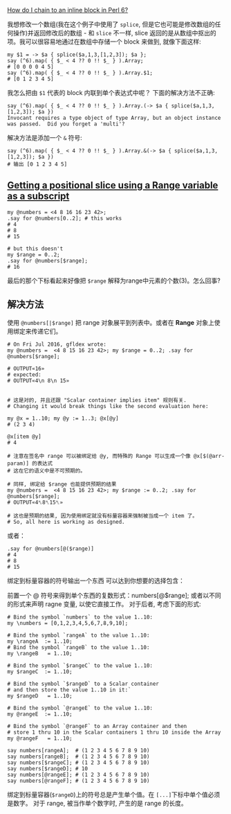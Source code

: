 [How do I chain to an inline block in Perl 6?](http://stackoverflow.com/questions/37979519/how-do-i-chain-to-an-inline-block-in-perl-6)

我想修改一个数组(我在这个例子中使用了 `splice`, 但是它也可能是修改数组的任何操作)并返回修改后的数组 - 和 `slice` 不一样, slice 返回的是从数组中抠出的项。我可以很容易地通过在数组中存储一个 block 来做到, 就像下面这样:

```perl6
my $1 = -> $a { splice($a,1,3,[1,2,3]); $a };
say (^6).map( { $_ < 4 ?? 0 !! $_ } ).Array;
# [0 0 0 0 4 5]
say (^6).map( { $_ < 4 ?? 0 !! $_ } ).Array.$1;
# [0 1 2 3 4 5]
```

我怎么把由 `$1` 代表的 block 内联到单个表达式中呢？ 下面的解决方法不正确:

```perl6
say (^6).map( { $_ < 4 ?? 0 !! $_ } ).Array.(-> $a { splice($a,1,3,[1,2,3]); $a })
Invocant requires a type object of type Array, but an object instance was passed.  Did you forget a 'multi'?
```

解决方法是添加一个 `&` 符号:

```perl6
say (^6).map( { $_ < 4 ?? 0 !! $_ } ).Array.&(-> $a { splice($a,1,3,[1,2,3]); $a })
# 输出 [0 1 2 3 4 5]
```


## [Getting a positional slice using a Range variable as a subscript](http://stackoverflow.com/questions/38535690/getting-a-positional-slice-using-a-range-variable-as-a-subscript)

```perl6
my @numbers = <4 8 16 16 23 42>;
.say for @numbers[0..2]; # this works
# 4
# 8
# 15

# but this doesn't
my $range = 0..2;
.say for @numbers[$range];
# 16
```

最后的那个下标看起来好像把 `$range` 解释为range中元素的个数(3)。怎么回事?

## 解决方法

使用 `@numbers[|$range]` 把 range 对象展平到列表中。或者在 **Range** 对象上使用绑定来传递它们。

```perl6
# On Fri Jul 2016, gfldex wrote:
my @numbers =  <4 8 15 16 23 42>; my $range = 0..2; .say for @numbers[$range];

# OUTPUT«16»
# expected:
# OUTPUT«4\n 8\n 15»


# 这是对的, 并且还跟 "Scalar container implies item" 规则有关.
# Changing it would break things like the second evaluation here:

my @x = 1..10; my @y := 1..3; @x[@y]
# (2 3 4)

@x[item @y]
# 4

# 注意在签名中 range 可以被绑定给 @y, 而特殊的 Range 可以生成一个像 @x[$(@arr-param)] 的表达式
# 这在它的语义中是不可预期的。

# 同样, 绑定给 $range 也能提供预期的结果
my @numbers =  <4 8 15 16 23 42>; my $range := 0..2; .say for @numbers[$range];
# OUTPUT«4␤8␤15␤»

# 这也是预期的结果, 因为使用绑定就没有标量容器来强制被当成一个 item 了。
# So, all here is working as designed.
```

或者：

```perl6
.say for @numbers[@($range)]
# 4
# 8
# 15
```


绑定到标量容器的符号输出一个东西
可以达到你想要的选择包含：

前置一个 @ 符号来得到单个东西的复数形式：numbers[@$range]; 或者以不同的形式来声明 ragne 变量, 以使它直接工作。
对于后者, 考虑下面的形式:

```perl6
# Bind the symbol `numbers` to the value 1..10:
my \numbers = [0,1,2,3,4,5,6,7,8,9,10];

# Bind the symbol `rangeA` to the value 1..10:
my \rangeA  := 1..10;
# Bind the symbol `rangeB` to the value 1..10:
my \rangeB   = 1..10;

# Bind the symbol `$rangeC` to the value 1..10:
my $rangeC  := 1..10;

# Bind the symbol `$rangeD` to a Scalar container
# and then store the value 1..10 in it:`
my $rangeD   = 1..10;

# Bind the symbol `@rangeE` to the value 1..10:
my @rangeE  := 1..10;

# Bind the symbol `@rangeF` to an Array container and then
# store 1 thru 10 in the Scalar containers 1 thru 10 inside the Array
my @rangeF   = 1..10;

say numbers[rangeA];  # (1 2 3 4 5 6 7 8 9 10)
say numbers[rangeB];  # (1 2 3 4 5 6 7 8 9 10)
say numbers[$rangeC]; # (1 2 3 4 5 6 7 8 9 10)
say numbers[$rangeD]; # 10
say numbers[@rangeE]; # (1 2 3 4 5 6 7 8 9 10)
say numbers[@rangeF]; # (1 2 3 4 5 6 7 8 9 10)
```

绑定到标量容器(`$rangeD`)上的符号总是产生单个值。在 `[...]`下标中单个值必须是数字。
对于 range, 被当作单个数字时, 产生的是 range 的长度。
